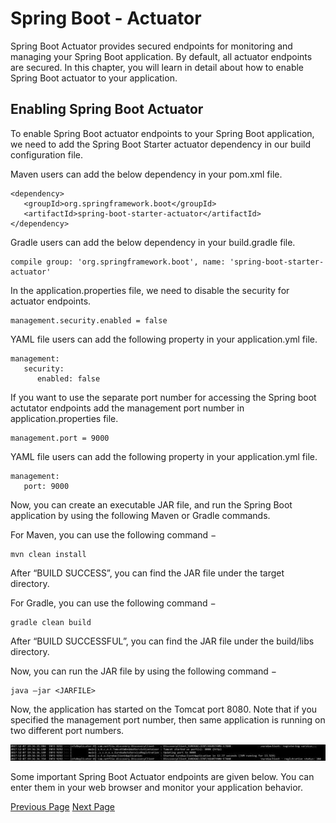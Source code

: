 # Spring Boot - Actuator
Spring Boot Actuator provides secured endpoints for monitoring and managing your Spring Boot application. By default, all actuator endpoints are secured. In this chapter, you will learn in detail about how to enable Spring Boot actuator to your application.

## Enabling Spring Boot Actuator
To enable Spring Boot actuator endpoints to your Spring Boot application, we need to add the Spring Boot Starter actuator dependency in our build configuration file.

Maven users can add the below dependency in your pom.xml file.

```
<dependency>
   <groupId>org.springframework.boot</groupId>
   <artifactId>spring-boot-starter-actuator</artifactId>
</dependency>
```
Gradle users can add the below dependency in your build.gradle file.

```
compile group: 'org.springframework.boot', name: 'spring-boot-starter-actuator'
```
In the application.properties file, we need to disable the security for actuator endpoints.

```
management.security.enabled = false
```
YAML file users can add the following property in your application.yml file.

```
management:
   security:
      enabled: false
```
If you want to use the separate port number for accessing the Spring boot actutator endpoints add the management port number in application.properties file.

```
management.port = 9000
```
YAML file users can add the following property in your application.yml file.

```
management:
   port: 9000
```
Now, you can create an executable JAR file, and run the Spring Boot application by using the following Maven or Gradle commands.

For Maven, you can use the following command −

```
mvn clean install
```
After “BUILD SUCCESS”, you can find the JAR file under the target directory.

For Gradle, you can use the following command −

```
gradle clean build
```
After “BUILD SUCCESSFUL”, you can find the JAR file under the build/libs directory.

Now, you can run the JAR file by using the following command −

```
java –jar <JARFILE>
```
Now, the application has started on the Tomcat port 8080. Note that if you specified the management port number, then same application is running on two different port numbers.

![Startedc Application on Tomcat Port](../spring_boot/images/started_application_on_tomcat_port.jpg)

Some important Spring Boot Actuator endpoints are given below. You can enter them in your web browser and monitor your application behavior.


[Previous Page](../spring_boot/spring_boot_cloud_configuration_client.md) [Next Page](../spring_boot/spring_boot_admin_server.md) 
